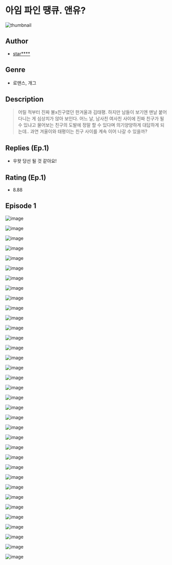 # 아임 파인 땡큐. 앤유?
![thumbnail](https://image-comic.pstatic.net/user_contents_data/challenge_comic/2023/05/25/367309/upload_3546366119314154083_480x623.jpeg)

## Author
- [star****](https://comic.naver.com/artistTitle?id=367309)

## Genre
- 로맨스, 개그

## Description
> 어릴 적부터 진짜 불x친구였던 한겨울과 김태평. 하지만 남들이 보기엔 맨날 붙어 다니는 게 심상치가 않아 보인다. 어느 날, 남사친 여사친 사이에 진짜 친구가 될 수 있냐고 물어보는 친구의 도발에 정말 할 수 있다며 의기양양하게 대답하게 되는데.. 과연 겨울이와 태평이는 친구 사이를 계속 이어 나갈 수 있을까?

## Replies (Ep.1)
- 우왓 당선 될 것 같아요!

## Rating (Ep.1)
- 8.88

## Episode 1
![image](https://image-comic.pstatic.net/user_contents_data/challenge_comic/2023/05/26/367309/upload_4064043677153311074.jpeg)

![image](https://image-comic.pstatic.net/user_contents_data/challenge_comic/2023/05/26/367309/upload_3761684787185987938.jpeg)

![image](https://image-comic.pstatic.net/user_contents_data/challenge_comic/2023/05/26/367309/upload_3762020143215489587.jpeg)

![image](https://image-comic.pstatic.net/user_contents_data/challenge_comic/2023/05/26/367309/upload_7363778127781443429.jpeg)

![image](https://image-comic.pstatic.net/user_contents_data/challenge_comic/2023/05/26/367309/upload_4135261245126632248.jpeg)

![image](https://image-comic.pstatic.net/user_contents_data/challenge_comic/2023/05/26/367309/upload_3617064747044856629.jpeg)

![image](https://image-comic.pstatic.net/user_contents_data/challenge_comic/2023/05/26/367309/upload_4135764846553741105.jpeg)

![image](https://image-comic.pstatic.net/user_contents_data/challenge_comic/2023/05/26/367309/upload_7221299047303427889.jpeg)

![image](https://image-comic.pstatic.net/user_contents_data/challenge_comic/2023/05/26/367309/upload_3558513537554986342.jpeg)

![image](https://image-comic.pstatic.net/user_contents_data/challenge_comic/2023/05/26/367309/upload_7220172031490417249.jpeg)

![image](https://image-comic.pstatic.net/user_contents_data/challenge_comic/2023/05/26/367309/upload_7004848282018396468.jpeg)

![image](https://image-comic.pstatic.net/user_contents_data/challenge_comic/2023/05/26/367309/upload_4122871982548662116.jpeg)

![image](https://image-comic.pstatic.net/user_contents_data/challenge_comic/2023/05/26/367309/upload_7220458106447291696.jpeg)

![image](https://image-comic.pstatic.net/user_contents_data/challenge_comic/2023/05/26/367309/upload_3762255430096795952.jpeg)

![image](https://image-comic.pstatic.net/user_contents_data/challenge_comic/2023/05/26/367309/upload_3474584502815502391.jpeg)

![image](https://image-comic.pstatic.net/user_contents_data/challenge_comic/2023/05/26/367309/upload_7377237276128260659.jpeg)

![image](https://image-comic.pstatic.net/user_contents_data/challenge_comic/2023/05/26/367309/upload_7147548399434348857.jpeg)

![image](https://image-comic.pstatic.net/user_contents_data/challenge_comic/2023/05/26/367309/upload_3990814219307201124.jpeg)

![image](https://image-comic.pstatic.net/user_contents_data/challenge_comic/2023/05/26/367309/upload_7162474248343466084.jpeg)

![image](https://image-comic.pstatic.net/user_contents_data/challenge_comic/2023/05/26/367309/upload_7089618219042879029.jpeg)

![image](https://image-comic.pstatic.net/user_contents_data/challenge_comic/2023/05/26/367309/upload_3688503497280807265.jpeg)

![image](https://image-comic.pstatic.net/user_contents_data/challenge_comic/2023/05/26/367309/upload_7234251478912087097.jpeg)

![image](https://image-comic.pstatic.net/user_contents_data/challenge_comic/2023/05/26/367309/upload_3834028048826905956.jpeg)

![image](https://image-comic.pstatic.net/user_contents_data/challenge_comic/2023/05/26/367309/upload_3834926361822113844.jpeg)

![image](https://image-comic.pstatic.net/user_contents_data/challenge_comic/2023/05/26/367309/upload_7291949262129279792.jpeg)

![image](https://image-comic.pstatic.net/user_contents_data/challenge_comic/2023/05/26/367309/upload_3761123834378597430.jpeg)

![image](https://image-comic.pstatic.net/user_contents_data/challenge_comic/2023/05/26/367309/upload_3559028297069375536.jpeg)

![image](https://image-comic.pstatic.net/user_contents_data/challenge_comic/2023/05/26/367309/upload_7234579142117831737.jpeg)

![image](https://image-comic.pstatic.net/user_contents_data/challenge_comic/2023/05/26/367309/upload_3905292920703509040.jpeg)

![image](https://image-comic.pstatic.net/user_contents_data/challenge_comic/2023/05/26/367309/upload_7305174364148806704.jpeg)

![image](https://image-comic.pstatic.net/user_contents_data/challenge_comic/2023/05/26/367309/upload_4134975595528663908.jpeg)

![image](https://image-comic.pstatic.net/user_contents_data/challenge_comic/2023/05/26/367309/upload_3834311932474765876.jpeg)

![image](https://image-comic.pstatic.net/user_contents_data/challenge_comic/2023/05/26/367309/upload_3546074955729942584.jpeg)

![image](https://image-comic.pstatic.net/user_contents_data/challenge_comic/2023/05/26/367309/upload_7147832055452481889.jpeg)

![image](https://image-comic.pstatic.net/user_contents_data/challenge_comic/2023/05/26/367309/upload_3761971777608366179.jpeg)
